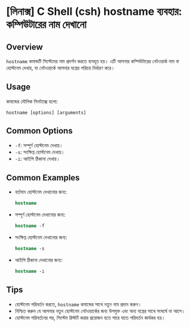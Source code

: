 # [লিনাক্স] C Shell (csh) hostname ব্যবহার: কম্পিউটারের নাম দেখানো

## Overview
`hostname` কমান্ডটি সিস্টেমের নাম প্রদর্শন করতে ব্যবহৃত হয়। এটি আপনার কম্পিউটারের নেটওয়ার্ক নাম বা হোস্টনেম দেখায়, যা নেটওয়ার্কে আপনার যন্ত্রের পরিচয় নির্ধারণ করে।

## Usage
কমান্ডের মৌলিক সিনট্যাক্স হলো:
```
hostname [options] [arguments]
```

## Common Options
- `-f`: সম্পূর্ণ হোস্টনেম দেখায়।
- `-s`: সংক্ষিপ্ত হোস্টনেম দেখায়।
- `-i`: আইপি ঠিকানা দেখায়।

## Common Examples
- বর্তমান হোস্টনেম দেখানোর জন্য:
  ```csh
  hostname
  ```

- সম্পূর্ণ হোস্টনেম দেখানোর জন্য:
  ```csh
  hostname -f
  ```

- সংক্ষিপ্ত হোস্টনেম দেখানোর জন্য:
  ```csh
  hostname -s
  ```

- আইপি ঠিকানা দেখানোর জন্য:
  ```csh
  hostname -i
  ```

## Tips
- হোস্টনেম পরিবর্তন করতে, `hostname` কমান্ডের সাথে নতুন নাম প্রদান করুন।
- নিশ্চিত করুন যে আপনার নতুন হোস্টনেম নেটওয়ার্কের জন্য উপযুক্ত এবং অন্য যন্ত্রের সাথে সংঘর্ষে না আসে।
- হোস্টনেম পরিবর্তনের পর, সিস্টেম রিস্টার্ট করার প্রয়োজন হতে পারে যাতে পরিবর্তন কার্যকর হয়।